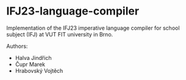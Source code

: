 # IFJ23-language-compiler

Implementation of the IFJ23 imperative language compiler for school subject (IFJ) at VUT FIT university in Brno.

Authors:
- Halva Jindřich
- Čupr Marek
- Hrabovský Vojtěch
